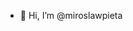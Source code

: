 - 👋 Hi, I’m @miroslawpieta

<!---
miroslawpieta/miroslawpieta is a ✨ special ✨ repository because its `README.md` (this file) appears on your GitHub profile.
You can click the Preview link to take a look at your changes.
--->
